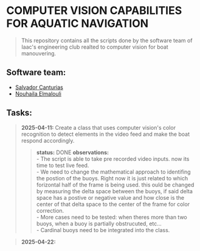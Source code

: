 # COMPUTER VISION CAPABILITIES FOR AQUATIC NAVIGATION
> This repository contains all the scripts done by the software team of Iaac's engineering club realted to computer vision for boat manouvering.

## Software team:
- [Salvador Canturias](https://www.linkedin.com/in/salvador-cantuarias-bb5715268/)
- [Nouhaila Elmalouli](https://www.linkedin.com/in/nouhaila-elmalouli-46517a208/)

## Tasks:
> **2025-04-11:** Create a class that uses computer vision's color recognition to detect elements in the video feed and make the boat respond accordingly.
>> **status:** DONE
>> **observations:**<br>- The script is able to take pre recorded video inputs. now its time to test live feed.<br>- We need to change the mathematical approach to identifing the postion of the buoys. Right now it is just related to which forizontal half of the frame is being used. this ould be changed by measuring the delta space between the buoys, if said delta space has a postive or negative value and how close is the center of that delta space to the center of the frame for color correction.<br>- More cases need to be tested: when theres more than two buoys, when a buoy is partially obstrucuted, etc...<br>- Cardinal buoys need to be integrated into the class.

> **2025-04-22:**